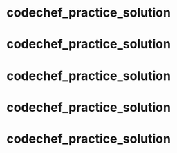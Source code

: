 # codechef_practice_solution
# codechef_practice_solution
# codechef_practice_solution
# codechef_practice_solution
# codechef_practice_solution
